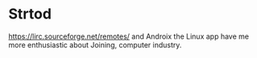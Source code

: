 # Strtod
https://lirc.sourceforge.net/remotes/ and Androix the Linux app have me more enthusiastic about Joining, computer industry.

